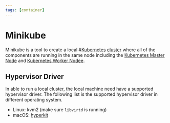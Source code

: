 ```yaml
---
tags: [container]
---
```


# Minikube

Minikube is a tool to create a local #[Kubernetes](202201291535.md)
[cluster](202304251207.md) where all of the components are running in the same
node including the [Kubernetes Master Node](202202012056.md) and
[Kubernetes Worker Nodee](202202012054.md).

## Hypervisor Driver

In able to run a local cluster, the local machine need have a supported
hypervisor driver. The following list is the supported hypervisor driver in
different operating system.
- Linux: kvm2 (make sure `libvirtd` is running)
- macOS: [hyperkit](202203281448.md)
